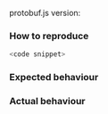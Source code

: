 protobuf.js version: <fill in>

### How to reproduce ###

```js
<code snippet>
```

### Expected behaviour ###

<please describe>

### Actual behaviour ###

<please describe>
